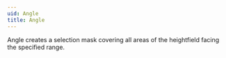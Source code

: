 ```yaml
---
uid: Angle
title: Angle
---
```


Angle creates a selection mask covering all areas of the heightfield facing the specified range.